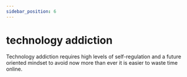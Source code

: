 ```yaml
---
sidebar_position: 6
---
```


# technology addiction

Technology addiction requires high levels of self-regulation and a future oriented mindset to avoid 
now more than ever it is easier to waste time online.








